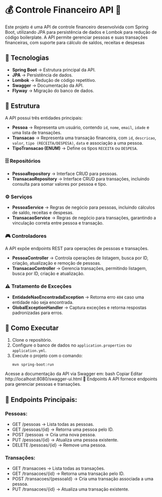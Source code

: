 # 💰 Controle Financeiro API 🏦  
Este projeto é uma API de controle financeiro desenvolvida com Spring Boot, utilizando JPA para persistência de dados e Lombok para redução de código boilerplate. A API permite gerenciar pessoas e suas transações financeiras, com suporte para cálculo de saldos, receitas e despesas  

## 🚀 Tecnologias  
- **Spring Boot** → Estrutura principal da API.  
- **JPA** → Persistência de dados.  
- **Lombok** → Redução de código repetitivo.  
- **Swagger** → Documentação da API.  
- **Flyway** → Migração do banco de dados.  

## 📂 Estrutura  

A API possui três entidades principais:  

- **Pessoa** → Representa um usuário, contendo `id`, `nome`, `email`, `idade` e uma lista de transações.  
- **Transacao** → Representa uma transação financeira, com `id`, `descricao`, `valor`, `tipo (RECEITA/DESPESA)`, `data` e associação a uma pessoa.  
- **TipoTransacao (ENUM)** → Define os tipos `RECEITA` ou `DESPESA`.  

### 🗄️ Repositórios  
- **PessoaRepository** → Interface CRUD para pessoas.  
- **TransacaoRepository** → Interface CRUD para transações, incluindo consulta para somar valores por pessoa e tipo.  

### ⚙️ Serviços  
- **PessoaService** → Regras de negócio para pessoas, incluindo cálculos de saldo, receitas e despesas.  
- **TransacaoService** → Regras de negócio para transações, garantindo a vinculação correta entre pessoa e transação.  

### 🎮 Controladores  
  A API expõe endpoints REST para operações de pessoas e transações.  

- **PessoaController** → Controla operações de listagem, busca por ID, criação, atualização e remoção de pessoas.  
- **TransacaoController** → Gerencia transações, permitindo listagem, busca por ID, criação e atualização.  

### ⚠️ Tratamento de Exceções  
- **EntidadeNaoEncontradaException** → Retorna erro `404` caso uma entidade não seja encontrada.  
- **GlobalExceptionHandler** → Captura exceções e retorna respostas padronizadas para erros.  

## 🚀 Como Executar  

1. Clone o repositório.  
2. Configure o banco de dados no `application.properties` ou `application.yml`.  
3. Execute o projeto com o comando:  
   ```sh
   mvn spring-boot:run

Acesse a documentação da API via Swagger em:
bash
Copiar
Editar
http://localhost:8080/swagger-ui.html
🔗 Endpoints
A API fornece endpoints para gerenciar pessoas e transações.

## 🔗 Endpoints Principais:
### Pessoas:

- GET /pessoas → Lista todas as pessoas.
- GET /pessoas/{id} → Retorna uma pessoa pelo ID.
- POST /pessoas → Cria uma nova pessoa.
- PUT /pessoas/{id} → Atualiza uma pessoa existente.
- DELETE /pessoas/{id} → Remove uma pessoa.

### Transações:

- GET /transacoes → Lista todas as transações.
- GET /transacoes/{id} → Retorna uma transação pelo ID.
- POST /transacoes/{pessoaId} → Cria uma transação associada a uma pessoa.
- PUT /transacoes/{id} → Atualiza uma transação existente.


